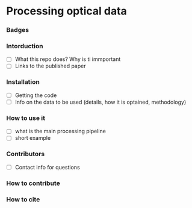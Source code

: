 # Processing optical data 

### Badges

### Intorduction 
- [ ] What this repo does? Why is ti immportant
- [ ] Links to the published paper
  
### Installation
- [ ] Getting the code
- [ ] Info on the data to be used (details, how it is optained, methodology)

### How to use it
- [ ] what is the main processing pipeline
- [ ] short example

### Contributors
- [ ] Contact info for questions

### How to contribute

### How to cite 
